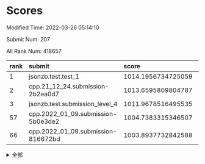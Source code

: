 # Scores

Modified Time: 2022-03-26 05:14:10

Submit Num: 207

All Rank Num: 418657

| rank |               submit               |       score        |       sigma        | pk_num |
| :--- | :--------------------------------- | :----------------- | :----------------- | :----- |
| 1    | jsonzb.test.test_1                 | 1014.1956734725059 | 0.8424005035893217 | 8090   |
| 2    | cpp.21_12_24.submission-2b2ea0d7   | 1013.6595809804787 | 0.8129507109247621 | 8095   |
| 3    | jsonzb.test.submission_level_4     | 1011.9678516495535 | 0.7648183189138072 | 8087   |
| 57   | cpp.2022_01_09.submission-5b0e3de2 | 1004.7383315346507 | 0.7168788163030407 | 8090   |
| 66   | cpp.2022_01_09.submission-816672bd | 1003.8937732842588 | 0.7180076550456816 | 8087   |


<details>
<summary>全部</summary>

| rank |                 submit                 |       score        |       sigma        | pk_num |
| :--- | :------------------------------------- | :----------------- | :----------------- | :----- |
| 1    | jsonzb.test.test_1                     | 1014.1956734725059 | 0.8424005035893217 | 8090   |
| 2    | cpp.21_12_24.submission-2b2ea0d7       | 1013.6595809804787 | 0.8129507109247621 | 8095   |
| 3    | jsonzb.test.submission_level_4         | 1011.9678516495535 | 0.7648183189138072 | 8087   |
| 4    | gobigger.level_3.submission_level_3_25 | 1011.9383337876633 | 0.7734887809102968 | 8097   |
| 5    | gobigger.level_3.submission_level_3_8  | 1011.4190650014846 | 0.7647069771692068 | 8093   |
| 6    | gobigger.level_3.submission_level_3_27 | 1011.0811164436727 | 0.7749284540822855 | 8093   |
| 7    | gobigger.level_3.submission_level_3_3  | 1011.0701896664682 | 0.7788415999993827 | 8092   |
| 8    | gobigger.level_3.submission_level_3_15 | 1011.0446240546408 | 0.7713624547777346 | 8091   |
| 9    | gobigger.level_3.submission_level_3_11 | 1010.9688353441984 | 0.7724783941171551 | 8094   |
| 10   | gobigger.level_3.submission_level_3_45 | 1010.8109279129333 | 0.7625043562604804 | 8088   |
| 11   | gobigger.level_3.submission_level_3_32 | 1010.8053183122544 | 0.7794860707374495 | 8090   |
| 12   | gobigger.level_3.submission_level_3_22 | 1010.7347106437986 | 0.7632243783737468 | 8093   |
| 13   | gobigger.level_3.submission_level_3_1  | 1010.7002867231047 | 0.7711223228416382 | 8095   |
| 14   | gobigger.level_3.submission_level_3_26 | 1010.6779553354297 | 0.7767403449560408 | 8085   |
| 15   | gobigger.level_3.submission_level_3_29 | 1010.6484641134182 | 0.7848340487611087 | 8091   |
| 16   | gobigger.level_3.submission_level_3_7  | 1010.5391110082398 | 0.7615696363747467 | 8089   |
| 17   | gobigger.level_3.submission_level_3_30 | 1010.5234881143843 | 0.7932830747550016 | 8091   |
| 18   | gobigger.level_3.submission_level_3_24 | 1010.3797447061854 | 0.7605319960368961 | 8092   |
| 19   | gobigger.level_3.submission_level_3_14 | 1010.2871259913819 | 0.7708102712267971 | 8089   |
| 20   | gobigger.level_3.submission_level_3_19 | 1010.2560443906991 | 0.7561712268887034 | 8093   |
| 21   | gobigger.level_3.submission_level_3_38 | 1010.25433129738   | 0.7624164344779394 | 8094   |
| 22   | gobigger.level_3.submission_level_3_42 | 1010.1648840631434 | 0.7779059290125175 | 8091   |
| 23   | gobigger.level_3.submission_level_3_18 | 1010.0667868680272 | 0.7633588338020594 | 8090   |
| 24   | gobigger.level_3.submission_level_3_13 | 1010.0016318725962 | 0.760459583912619  | 8091   |
| 25   | gobigger.level_3.submission_level_3_40 | 1009.9992676742438 | 0.7376802798099258 | 8090   |
| 26   | gobigger.level_3.submission_level_3_31 | 1009.984546680041  | 0.7484032215325281 | 8087   |
| 27   | gobigger.level_3.submission_level_3_12 | 1009.9613773679542 | 0.7648650786638345 | 8085   |
| 28   | gobigger.level_3.submission_level_3_2  | 1009.9253664912093 | 0.7586605317465419 | 8089   |
| 29   | gobigger.level_3.submission_level_3_44 | 1009.87199536111   | 0.7541755664093779 | 8092   |
| 30   | gobigger.level_3.submission_level_3_9  | 1009.8617424314143 | 0.7639436651504323 | 8089   |
| 31   | gobigger.level_3.submission_level_3_37 | 1009.8523198798014 | 0.7602259320749831 | 8095   |
| 32   | gobigger.level_3.submission_level_3_48 | 1009.7820398427148 | 0.7502487543727784 | 8092   |
| 33   | gobigger.level_3.submission_level_3_36 | 1009.7707076332762 | 0.7483707692645654 | 8090   |
| 34   | gobigger.level_3.submission_level_3_10 | 1009.7168912490692 | 0.7533232007404367 | 8089   |
| 35   | gobigger.level_3.submission_level_3_41 | 1009.6713042475694 | 0.7409799383098575 | 8087   |
| 36   | gobigger.level_3.submission_level_3_28 | 1009.6704088420049 | 0.7651081660544895 | 8091   |
| 37   | gobigger.level_3.submission_level_3_6  | 1009.6193087860823 | 0.7649647527915148 | 8085   |
| 38   | gobigger.level_3.submission_level_3_23 | 1009.5758577564417 | 0.7472617823542737 | 8091   |
| 39   | gobigger.level_3.submission_level_3_33 | 1009.5160394423245 | 0.7583226099249148 | 8094   |
| 40   | gobigger.level_3.submission_level_3_43 | 1009.5020960526591 | 0.7541353071256984 | 8090   |
| 41   | gobigger.level_3.submission_level_3_47 | 1009.4663123906523 | 0.7492381811722938 | 8091   |
| 42   | gobigger.level_3.submission_level_3_49 | 1009.4552449107136 | 0.7390192074831653 | 8091   |
| 43   | gobigger.level_3.submission_level_3_16 | 1009.3152912719725 | 0.7561510324118856 | 8081   |
| 44   | gobigger.level_3.submission_level_3_4  | 1009.3094545650708 | 0.7666029326219727 | 8095   |
| 45   | gobigger.level_3.submission_level_3_21 | 1009.0857331290539 | 0.7426855765472005 | 8090   |
| 46   | gobigger.level_3.submission_level_3_20 | 1009.057041642263  | 0.749160743134276  | 8078   |
| 47   | gobigger.level_3.submission_level_3_0  | 1008.9756671404155 | 0.7418639076741201 | 8088   |
| 48   | gobigger.level_3.submission_level_3_34 | 1008.901159155385  | 0.7412487315033183 | 8089   |
| 49   | gobigger.level_3.submission_level_3_17 | 1008.818410968233  | 0.7417831256223556 | 8090   |
| 50   | gobigger.level_3.submission_level_3_46 | 1008.7498385079667 | 0.7220768968258776 | 8088   |
| 51   | gobigger.level_3.submission_level_3_39 | 1008.5791989248337 | 0.7552410609292945 | 8092   |
| 52   | gobigger.level_3.submission_level_3_35 | 1008.3351760192456 | 0.7394687294241449 | 8090   |
| 53   | gobigger.level_3.submission_level_3_5  | 1008.0262102531431 | 0.7465600127327752 | 8091   |
| 54   | gobigger.level_1.submission_level_1_26 | 1005.4848620111477 | 0.7302119377064784 | 8092   |
| 55   | gobigger.level_1.submission_level_1_34 | 1004.8034931299387 | 0.7077393921473828 | 8089   |
| 56   | gobigger.level_1.submission_level_1_15 | 1004.7420897947319 | 0.7292777300227756 | 8090   |
| 57   | cpp.2022_01_09.submission-5b0e3de2     | 1004.7383315346507 | 0.7168788163030407 | 8090   |
| 58   | gobigger.level_1.submission_level_1_13 | 1004.4673901471946 | 0.7231591888668247 | 8092   |
| 59   | gobigger.level_1.submission_level_1_16 | 1004.4450837740451 | 0.7424180176052904 | 8091   |
| 60   | gobigger.level_1.submission_level_1_3  | 1004.3026569615228 | 0.7160394599809998 | 8094   |
| 61   | gobigger.level_1.submission_level_1_18 | 1004.2075362866212 | 0.7189479622362768 | 8092   |
| 62   | gobigger.level_1.submission_level_1_20 | 1004.199990708715  | 0.7314956231584909 | 8091   |
| 63   | gobigger.level_1.submission_level_1_42 | 1004.0462048041501 | 0.7189165093985211 | 8089   |
| 64   | gobigger.level_1.submission_level_1_37 | 1004.0018531825567 | 0.7213398861300233 | 8089   |
| 65   | gobigger.level_1.submission_level_1_7  | 1003.9000235765286 | 0.7220503419689813 | 8091   |
| 66   | cpp.2022_01_09.submission-816672bd     | 1003.8937732842588 | 0.7180076550456816 | 8087   |
| 67   | gobigger.level_1.submission_level_1_4  | 1003.8757310138213 | 0.7083357690326216 | 8085   |
| 68   | gobigger.level_1.submission_level_1_24 | 1003.7387745738049 | 0.7119640086177577 | 8088   |
| 69   | gobigger.level_1.submission_level_1_36 | 1003.7235324222484 | 0.7149929050903392 | 8094   |
| 70   | gobigger.level_1.submission_level_1_33 | 1003.7032910982621 | 0.7213139975040751 | 8093   |
| 71   | gobigger.level_1.submission_level_1_14 | 1003.6174548698401 | 0.7103107794575808 | 8094   |
| 72   | gobigger.level_1.submission_level_1_17 | 1003.5020960907632 | 0.7157301583565215 | 8093   |
| 73   | gobigger.level_1.submission_level_1_49 | 1003.4934732585698 | 0.7310530082308333 | 8089   |
| 74   | gobigger.level_1.submission_level_1_29 | 1003.4524356559696 | 0.7178577618533246 | 8082   |
| 75   | gobigger.level_1.submission_level_1_23 | 1003.4160669511368 | 0.7175611887764585 | 8088   |
| 76   | gobigger.level_1.submission_level_1_45 | 1003.40737402125   | 0.7114120945958358 | 8094   |
| 77   | gobigger.level_1.submission_level_1_27 | 1003.4002875797112 | 0.7256918155525136 | 8089   |
| 78   | gobigger.level_1.submission_level_1_25 | 1003.396712114099  | 0.7142428687239645 | 8092   |
| 79   | gobigger.level_1.submission_level_1_12 | 1003.3652898918702 | 0.7070825041650064 | 8087   |
| 80   | gobigger.level_1.submission_level_1_48 | 1003.3268110022984 | 0.7106464266537555 | 8089   |
| 81   | gobigger.level_1.submission_level_1_22 | 1003.3088722072808 | 0.7316897316348588 | 8089   |
| 82   | gobigger.level_1.submission_level_1_5  | 1003.3083144902831 | 0.7196216858301808 | 8088   |
| 83   | gobigger.level_1.submission_level_1_30 | 1003.2416304597992 | 0.7281017086957714 | 8090   |
| 84   | gobigger.level_1.submission_level_1_28 | 1003.2029373095282 | 0.7155925858597452 | 8081   |
| 85   | gobigger.level_1.submission_level_1_2  | 1003.0033607574056 | 0.7149936026492028 | 8089   |
| 86   | gobigger.level_1.submission_level_1_43 | 1002.9735175632901 | 0.7099226637646816 | 8092   |
| 87   | gobigger.level_1.submission_level_1_44 | 1002.9212702629827 | 0.7147895142115039 | 8084   |
| 88   | gobigger.level_1.submission_level_1_1  | 1002.8872473111682 | 0.7189705279907729 | 8084   |
| 89   | gobigger.level_1.submission_level_1_41 | 1002.8860200558385 | 0.7134522701364815 | 8092   |
| 90   | gobigger.level_1.submission_level_1_39 | 1002.8683300838538 | 0.707618366316275  | 8095   |
| 91   | gobigger.level_1.submission_level_1_6  | 1002.8641698859547 | 0.7141797621544749 | 8091   |
| 92   | gobigger.level_1.submission_level_1_47 | 1002.8512529298621 | 0.7112672032973048 | 8088   |
| 93   | gobigger.level_1.submission_level_1_46 | 1002.8482791124158 | 0.7186892210113219 | 8089   |
| 94   | gobigger.level_1.submission_level_1_0  | 1002.7864776576255 | 0.7046563266166594 | 8090   |
| 95   | gobigger.level_1.submission_level_1_8  | 1002.7350847018872 | 0.7099093449835778 | 8095   |
| 96   | gobigger.level_1.submission_level_1_9  | 1002.7095589650734 | 0.7182509876532498 | 8090   |
| 97   | gobigger.level_1.submission_level_1_35 | 1002.641536434048  | 0.7152110413239012 | 8092   |
| 98   | gobigger.level_1.submission_level_1_40 | 1002.6403319982645 | 0.7009162543558415 | 8090   |
| 99   | gobigger.level_1.submission_level_1_19 | 1002.6252338052553 | 0.716099622347277  | 8093   |
| 100  | gobigger.level_1.submission_level_1_31 | 1002.5087704268216 | 0.713298325279783  | 8085   |
| 101  | gobigger.level_1.submission_level_1_38 | 1002.4766274629632 | 0.7143068707588468 | 8094   |
| 102  | gobigger.level_1.submission_level_1_11 | 1002.3143707149239 | 0.7227417063759356 | 8087   |
| 103  | gobigger.level_1.submission_level_1_32 | 1002.2482807015325 | 0.7161204162049757 | 8092   |
| 104  | gobigger.level_1.submission_level_1_21 | 1002.1718799919882 | 0.7122450674394432 | 8096   |
| 105  | gobigger.level_1.submission_level_1_10 | 1001.6787007226294 | 0.703205247497664  | 8086   |
| 106  | gobigger.random.submission_random_27   | 997.7379606623615  | 0.7116149118384033 | 8096   |
| 107  | gobigger.random.submission_random_10   | 997.1198196547506  | 0.7167404368108158 | 8084   |
| 108  | gobigger.random.submission_random_17   | 997.1196977764591  | 0.7023457953360088 | 8090   |
| 109  | gobigger.random.submission_random_1    | 996.9330637861948  | 0.7026751599612684 | 8090   |
| 110  | gobigger.random.submission_random_18   | 996.8578686707235  | 0.7159042354338946 | 8087   |
| 111  | gobigger.random.submission_random_41   | 996.6939857977684  | 0.7158010680657354 | 8088   |
| 112  | gobigger.random.submission_random_0    | 996.6870664793574  | 0.7044558869523707 | 8092   |
| 113  | gobigger.random.submission_random_24   | 996.677490705414   | 0.6988087796528981 | 8089   |
| 114  | gobigger.random.submission_random_36   | 996.6653233918686  | 0.7106131252062255 | 8095   |
| 115  | gobigger.random.submission_random_11   | 996.632463254047   | 0.7059487901092449 | 8093   |
| 116  | gobigger.random.submission_random_26   | 996.5848593656787  | 0.7232909285611516 | 8090   |
| 117  | gobigger.random.submission_random_25   | 996.5289684681985  | 0.7120902509992677 | 8089   |
| 118  | gobigger.random.submission_random_44   | 996.4579639063305  | 0.7021170323316175 | 8092   |
| 119  | gobigger.random.submission_random_28   | 996.3529873685931  | 0.7033153478933264 | 8096   |
| 120  | gobigger.random.submission_random_42   | 996.3435837523158  | 0.7092904204823989 | 8087   |
| 121  | gobigger.random.submission_random_29   | 996.3074212979876  | 0.7154646185598685 | 8084   |
| 122  | gobigger.random.submission_random_9    | 996.2581394546348  | 0.7064267804335944 | 8084   |
| 123  | gobigger.random.submission_random_31   | 996.2012858205558  | 0.7117689466528606 | 8090   |
| 124  | gobigger.random.submission_random_8    | 996.1360405547275  | 0.7209556098533582 | 8085   |
| 125  | gobigger.random.submission_random_13   | 996.0266603202911  | 0.7044763177557883 | 8088   |
| 126  | gobigger.random.submission_random_6    | 996.0073671161965  | 0.7105098913298998 | 8087   |
| 127  | gobigger.random.submission_random_38   | 996.0046160753467  | 0.71521462464567   | 8095   |
| 128  | gobigger.random.submission_random_3    | 995.9721744822709  | 0.7048116536403621 | 8085   |
| 129  | gobigger.random.submission_random_46   | 995.9706627574612  | 0.7086995446693289 | 8091   |
| 130  | gobigger.random.submission_random_16   | 995.9487966637553  | 0.6976246739296911 | 8091   |
| 131  | gobigger.random.submission_random_2    | 995.8762695092936  | 0.7018996546964316 | 8087   |
| 132  | gobigger.random.submission_random_4    | 995.867709835124   | 0.7006079394815774 | 8091   |
| 133  | gobigger.random.submission_random_21   | 995.8194376660364  | 0.7124507409810971 | 8094   |
| 134  | gobigger.random.submission_random_15   | 995.8044142002938  | 0.7122791388627645 | 8088   |
| 135  | gobigger.random.submission_random_48   | 995.7987730297095  | 0.7238750712148709 | 8092   |
| 136  | gobigger.random.submission_random_32   | 995.7422310070062  | 0.7096466843194124 | 8091   |
| 137  | gobigger.random.submission_random_33   | 995.6703996447326  | 0.7177896725047523 | 8094   |
| 138  | gobigger.random.submission_random_30   | 995.66819352784    | 0.7153832547008605 | 8089   |
| 139  | gobigger.random.submission_random_22   | 995.6637210807264  | 0.7103641484499537 | 8084   |
| 140  | gobigger.random.submission_random_5    | 995.5913128712804  | 0.7081083759679044 | 8091   |
| 141  | gobigger.random.submission_random_49   | 995.5685326245426  | 0.716386962522786  | 8093   |
| 142  | gobigger.random.submission_random_47   | 995.5496202061632  | 0.7262136035798336 | 8091   |
| 143  | gobigger.random.submission_random_7    | 995.5005697353365  | 0.7087630103604526 | 8089   |
| 144  | gobigger.random.submission_random_43   | 995.3913597990683  | 0.7136570699054463 | 8086   |
| 145  | gobigger.random.submission_random_14   | 995.3564788413453  | 0.7197637204289348 | 8089   |
| 146  | gobigger.random.submission_random_20   | 995.3206798462887  | 0.7028188152851369 | 8088   |
| 147  | gobigger.random.submission_random_35   | 995.0547058919021  | 0.7205811603707347 | 8087   |
| 148  | gobigger.random.submission_random_23   | 994.9976147886347  | 0.7174826076142301 | 8092   |
| 149  | gobigger.random.submission_random_12   | 994.8566645878551  | 0.727419778918764  | 8091   |
| 150  | gobigger.random.submission_random_37   | 994.8423515322963  | 0.7047360103602012 | 8090   |
| 151  | gobigger.random.submission_random_40   | 994.5845250021904  | 0.730756592346979  | 8091   |
| 152  | gobigger.random.submission_random_19   | 994.3464530730168  | 0.7158928231369082 | 8094   |
| 153  | gobigger.random.submission_random_39   | 994.1935963760227  | 0.7253499909375762 | 8088   |
| 154  | gobigger.level_2.submission_level_2_38 | 994.0021843637004  | 0.7266188507188189 | 8087   |
| 155  | gobigger.random.submission_random_45   | 993.9768846411374  | 0.7203819491431193 | 8094   |
| 156  | gobigger.level_2.submission_level_2_21 | 993.9277807206754  | 0.7137857528010761 | 8086   |
| 157  | gobigger.level_2.submission_level_2_37 | 993.8516948175637  | 0.7227845251925199 | 8085   |
| 158  | gobigger.level_2.submission_level_2_2  | 993.6225569846379  | 0.7327260025936607 | 8088   |
| 159  | gobigger.random.submission_random_34   | 993.541971260075   | 0.7226088675902494 | 8085   |
| 160  | gobigger.level_2.submission_level_2_6  | 993.5142382898963  | 0.7360615676358101 | 8089   |
| 161  | gobigger.level_2.submission_level_2_15 | 993.2412258078948  | 0.7292816295374381 | 8088   |
| 162  | gobigger.level_2.submission_level_2_18 | 993.186470068108   | 0.7344652383342579 | 8086   |
| 163  | gobigger.level_2.submission_level_2_40 | 993.1838732804481  | 0.7324794889993645 | 8093   |
| 164  | gobigger.level_2.submission_level_2_17 | 993.1749747871529  | 0.7404864066011707 | 8093   |
| 165  | gobigger.level_2.submission_level_2_36 | 993.1650838861814  | 0.7356986764529952 | 8090   |
| 166  | gobigger.level_2.submission_level_2_43 | 993.069248535459   | 0.7299131370397629 | 8090   |
| 167  | gobigger.level_2.submission_level_2_22 | 992.9893790277247  | 0.740425436681601  | 8093   |
| 168  | gobigger.level_2.submission_level_2_23 | 992.9508509959295  | 0.7452473649846048 | 8096   |
| 169  | gobigger.level_2.submission_level_2_4  | 992.9399493425404  | 0.7476455382251771 | 8086   |
| 170  | gobigger.level_2.submission_level_2_20 | 992.8885550111119  | 0.7473365891339847 | 8089   |
| 171  | gobigger.level_2.submission_level_2_46 | 992.8602987623531  | 0.7274044907268169 | 8083   |
| 172  | gobigger.level_2.submission_level_2_25 | 992.827912267995   | 0.7543425020648125 | 8088   |
| 173  | gobigger.level_2.submission_level_2_13 | 992.7756552064662  | 0.7548868794576715 | 8095   |
| 174  | gobigger.level_2.submission_level_2_12 | 992.7611743533446  | 0.7711267750952803 | 8087   |
| 175  | gobigger.level_2.submission_level_2_10 | 992.712752441155   | 0.7504923395401146 | 8086   |
| 176  | gobigger.level_2.submission_level_2_9  | 992.7104430446236  | 0.7372753606239834 | 8092   |
| 177  | gobigger.level_2.submission_level_2_11 | 992.6873972588301  | 0.7339081127979473 | 8094   |
| 178  | gobigger.level_2.submission_level_2_44 | 992.5739735080688  | 0.7505352054984565 | 8093   |
| 179  | gobigger.level_2.submission_level_2_19 | 992.4886340105004  | 0.7515933045367776 | 8090   |
| 180  | gobigger.level_2.submission_level_2_47 | 992.4430793739001  | 0.7350321275391818 | 8095   |
| 181  | gobigger.level_2.submission_level_2_3  | 992.241972190459   | 0.7437153065284976 | 8088   |
| 182  | gobigger.level_2.submission_level_2_28 | 992.2050379445026  | 0.7394067382859202 | 8091   |
| 183  | gobigger.level_2.submission_level_2_14 | 992.2043999797289  | 0.7469767535521276 | 8095   |
| 184  | gobigger.level_2.submission_level_2_42 | 992.1224979737799  | 0.7489512003477089 | 8088   |
| 185  | gobigger.level_2.submission_level_2_27 | 992.0123407337189  | 0.7365203447455525 | 8093   |
| 186  | gobigger.level_2.submission_level_2_49 | 991.9779456712059  | 0.7546435847838304 | 8090   |
| 187  | gobigger.level_2.submission_level_2_7  | 991.9577835516427  | 0.7346378726145361 | 8085   |
| 188  | gobigger.level_2.submission_level_2_33 | 991.9491930245031  | 0.7470359148684785 | 8095   |
| 189  | gobigger.level_2.submission_level_2_31 | 991.9430563717053  | 0.7699057596852383 | 8091   |
| 190  | gobigger.level_2.submission_level_2_29 | 991.902913306685   | 0.7605114695325402 | 8097   |
| 191  | gobigger.level_2.submission_level_2_0  | 991.8556370116063  | 0.7456724900813677 | 8091   |
| 192  | gobigger.level_2.submission_level_2_1  | 991.7726023374289  | 0.7375585099331615 | 8096   |
| 193  | gobigger.level_2.submission_level_2_26 | 991.7280522091254  | 0.7615330772890252 | 8093   |
| 194  | gobigger.level_2.submission_level_2_8  | 991.7150737728917  | 0.7433972084013813 | 8094   |
| 195  | gobigger.level_2.submission_level_2_5  | 991.5597937262442  | 0.7584126242643837 | 8087   |
| 196  | gobigger.level_2.submission_level_2_45 | 991.5472003991711  | 0.7366294406864891 | 8088   |
| 197  | gobigger.level_2.submission_level_2_41 | 991.49553405248    | 0.739357971524621  | 8086   |
| 198  | gobigger.level_2.submission_level_2_16 | 991.3051019969132  | 0.7484794128242406 | 8092   |
| 199  | gobigger.level_2.submission_level_2_39 | 991.2931706093077  | 0.7474427018529358 | 8091   |
| 200  | gobigger.level_2.submission_level_2_32 | 991.1717419106924  | 0.7384108829633459 | 8093   |
| 201  | gobigger.level_2.submission_level_2_24 | 991.0052722744025  | 0.7440260042144283 | 8094   |
| 202  | gobigger.level_2.submission_level_2_35 | 990.7626591328452  | 0.770951849550453  | 8090   |
| 203  | gobigger.level_2.submission_level_2_48 | 990.703252503376   | 0.7549299804968275 | 8087   |
| 204  | gobigger.level_2.submission_level_2_34 | 990.4746528080409  | 0.7742824089436455 | 8088   |
| 205  | gobigger.level_2.submission_level_2_30 | 990.3019223948959  | 0.7591496598558114 | 8089   |
| 206  | gobigger.none.submission_none_0        | 978.0049811564019  | 1.2534060091814758 | 8086   |
| 207  | gobigger.none.submission_none_1        | 974.9844551634187  | 1.522225844539807  | 8084   |

</details>